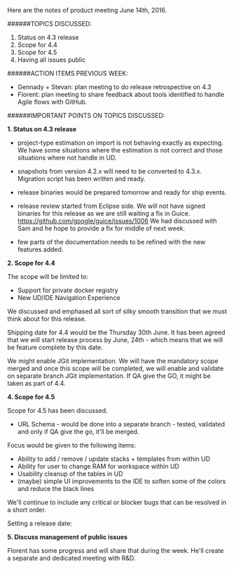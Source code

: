 Here are the notes of product meeting June 14th, 2016.

######TOPICS DISCUSSED:

1. Status on 4.3 release
2. Scope for 4.4
3. Scope for 4.5
4. Having all issues public

######ACTION ITEMS PREVIOUS WEEK:
- Gennady + Stevan: plan meeting to do release retrospective on 4.3
- Florent: plan meeting to share feedback about tools identified to handle Agile flows with GitHub.


######IMPORTANT POINTS ON TOPICS DISCUSSED:


**1. Status on 4.3 release**

- project-type estimation on import is not behaving exactly as expecting. We have some situations where the estimation is not correct and those situations where not handle in UD. 

- snapshots from version 4.2.x will need to be converted to 4.3.x. Migration script has been written and ready.

- release binaries would be prepared tomorrow and ready for ship events.

- release review started from Eclipse side. We will not have signed binaries for this release as we are still waiting a fix in Guice. https://github.com/google/guice/issues/1006 We had discussed with Sam and he hope to provide a fix for middle of next week.

- few parts of the documentation needs to be refined with the new features added.

**2. Scope for 4.4**

The scope will be limited to:
- Support for private docker registry
- New UD/IDE Navigation Experience

We discussed and emphased all sort of silky smooth transition that we must think about for this release.

Shipping date for 4.4 would be the Thursday 30th June. It has been agreed that we will start release process by June, 24th - which means that we will be feature complete by this date. 

We might enable JGit implementation. We will have the mandatory scope merged and once this scope will be completed, we will enable and validate on separate branch JGit implementation. If QA give the GO, it might be taken as part of 4.4.


**4. Scope for 4.5**

Scope for 4.5 has been discussed.

- URL Schema - would be done into a separate branch - tested, validated and only if QA give the go, it'll be merged.

Focus would be given to the following items: 
- Ability to add / remove / update stacks + templates from within UD
- Ability for user to change RAM for workspace within UD
- Usability cleanup of the tables in UD 
- (maybe) simple UI improvements to the IDE to soften some of the colors and reduce the black lines

We'll continue to include any critical or blocker bugs that can be resolved in a short order.

Setting a release date:


**5. Discuss management of public issues**

Florent has some progress and will share that during the week. He'll create a separate and dedicated meeting with R&D.
